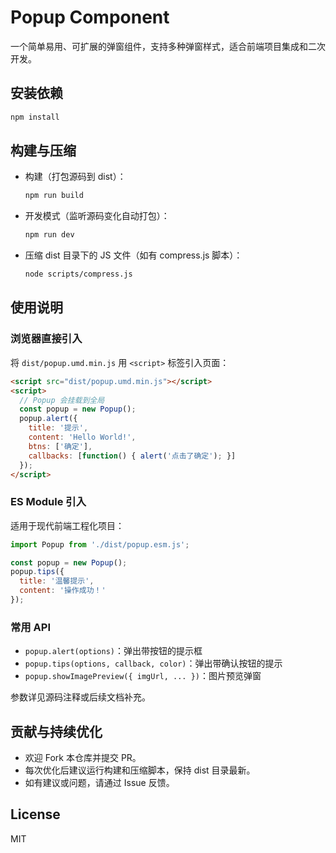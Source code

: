 # Popup Component

一个简单易用、可扩展的弹窗组件，支持多种弹窗样式，适合前端项目集成和二次开发。

## 安装依赖

```bash
npm install
```

## 构建与压缩

- 构建（打包源码到 dist）：  
  ```bash
  npm run build
  ```
- 开发模式（监听源码变化自动打包）：  
  ```bash
  npm run dev
  ```
- 压缩 dist 目录下的 JS 文件（如有 compress.js 脚本）：  
  ```bash
  node scripts/compress.js
  ```

## 使用说明

### 浏览器直接引入

将 `dist/popup.umd.min.js` 用 `<script>` 标签引入页面：

```html
<script src="dist/popup.umd.min.js"></script>
<script>
  // Popup 会挂载到全局
  const popup = new Popup();
  popup.alert({
    title: '提示',
    content: 'Hello World!',
    btns: ['确定'],
    callbacks: [function() { alert('点击了确定'); }]
  });
</script>
```

### ES Module 引入

适用于现代前端工程化项目：

```js
import Popup from './dist/popup.esm.js';

const popup = new Popup();
popup.tips({
  title: '温馨提示',
  content: '操作成功！'
});
```

### 常用 API

- `popup.alert(options)`：弹出带按钮的提示框
- `popup.tips(options, callback, color)`：弹出带确认按钮的提示
- `popup.showImagePreview({ imgUrl, ... })`：图片预览弹窗

参数详见源码注释或后续文档补充。

## 贡献与持续优化

- 欢迎 Fork 本仓库并提交 PR。
- 每次优化后建议运行构建和压缩脚本，保持 dist 目录最新。
- 如有建议或问题，请通过 Issue 反馈。

## License

MIT
